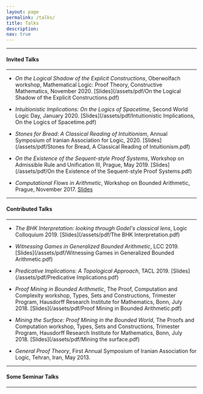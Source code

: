 ```yaml
---
layout: page
permalink: /talks/
title: Talks
description: 
nav: true
---
```


***

#### Invited Talks

***

* _On the Logical Shadow of the Explicit Constructions_, Oberwolfach workshop, Mathematical Logic: Proof Theory, Constructive Mathematics, November 2020. [Slides](/assets/pdf/On the Logical Shadow of the Explicit Constructions.pdf)

* _Intuitionistic Implications: On the Logics of Spacetime_, Second World Logic Day, January 2020. [Slides](/assets/pdf/Intuitionistic Implications, On the Logics of Spacetime.pdf)

* _Stones for Bread: A Classical Reading of Intuitionism_, Annual Symposium of Iranian Association for Logic, 2020. [Slides](/assets/pdf/Stones for Bread, A Classical Reading of Intuitionism.pdf)

* _On the Existence of the Sequent-style Proof Systems_, Workshop on Admissible Rule and Unification III, Prague, May 2019. [Slides](/assets/pdf/On the Existence of the Sequent-style Proof Systems.pdf)

* _Computational Flows in Arithmetic_, Workshop on Bounded Arithmetic, Prague, November 2017. [Slides](/assets/pdf/)

***

#### Contributed Talks 

***

* _The BHK Interpretation:  looking through Godel's classical lens_, Logic Colloquium 2019. [Slides](/assets/pdf/The BHK Interpretation.pdf)

* _Witnessing Games in Generalized Bounded Arithmetic_, LCC 2019.  [Slides](/assets/pdf/Witnessing Games in Generalized Bounded Arithmetic.pdf)

* _Predicative Implications: A Topological Approach_, TACL 2019. [Slides](/assets/pdf/Predicative Implications.pdf)

* _Proof Mining in Bounded Arithmetic_, The Proof, Computation and Complexity workshop, Types, Sets and Constructions, Trimester Program, Hausdorff Research Institute for Mathematics, Bonn, July 2018. [Slides](/assets/pdf/Proof Mining in Bounded Arithmetic.pdf)

* _Mining the Surface: Proof Mining in the Bounded World_, The Proofs and Computation workshop, Types, Sets and Constructions, Trimester Program, Hausdorff Research Institute for Mathematics, Bonn, July 2018. [Slides](/assets/pdf/Mining the surface.pdf)  

* _General Proof Theory_, First Annual Symposium of Iranian Association for Logic, Tehran, Iran, May 2013.  

***

#### Some Seminar Talks 

***


